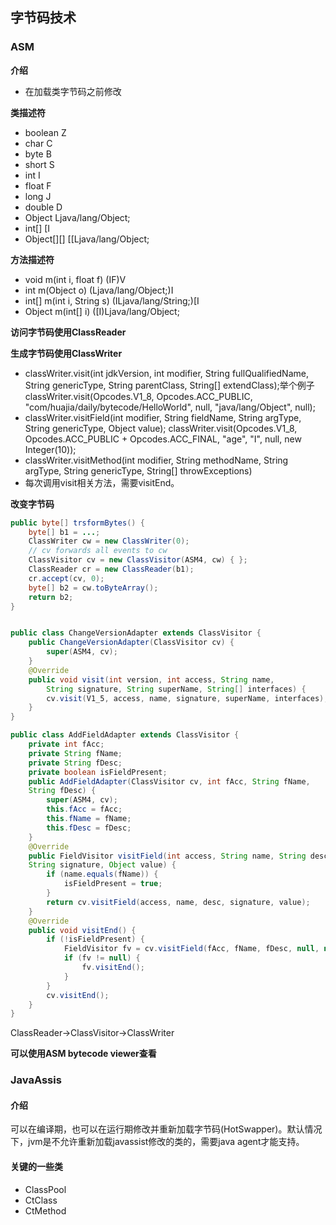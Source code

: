 ## 字节码技术
### ASM
**介绍**
- 在加载类字节码之前修改

**类描述符**
- boolean Z
- char C
- byte B
- short S
- int I
- float F
- long J
- double D
- Object Ljava/lang/Object;
- int[] [I
- Object[][] [[Ljava/lang/Object;

**方法描述符**
- void m(int i, float f) (IF)V
- int m(Object o) (Ljava/lang/Object;)I
- int[] m(int i, String s) (ILjava/lang/String;)[I
- Object m(int[] i) ([I)Ljava/lang/Object;

**访问字节码使用ClassReader**

**生成字节码使用ClassWriter**
- classWriter.visit(int jdkVersion, int modifier, String fullQualifiedName, String genericType, String parentClass, String[] extendClass);举个例子
classWriter.visit(Opcodes.V1_8,
                Opcodes.ACC_PUBLIC,
                "com/huajia/daily/bytecode/HelloWorld",
                null, "java/lang/Object",
                null);
- classWriter.visitField(int modifier, String fieldName, String argType, String genericType, Object value);
classWriter.visit(Opcodes.V1_8,
                Opcodes.ACC_PUBLIC + Opcodes.ACC_FINAL,
                "age",
                "I", null,
                new Integer(10));
- classWriter.visitMethod(int modifier, String methodName, String argType, String genericType, String[] throwExceptions)
- 每次调用visit相关方法，需要visitEnd。

**改变字节码**
```java
public byte[] trsformBytes() {
    byte[] b1 = ...;
    ClassWriter cw = new ClassWriter(0);
    // cv forwards all events to cw
    ClassVisitor cv = new ClassVisitor(ASM4, cw) { };
    ClassReader cr = new ClassReader(b1);
    cr.accept(cv, 0);
    byte[] b2 = cw.toByteArray();
    return b2;
}


public class ChangeVersionAdapter extends ClassVisitor {
    public ChangeVersionAdapter(ClassVisitor cv) {
        super(ASM4, cv);
    }
    @Override
    public void visit(int version, int access, String name,
        String signature, String superName, String[] interfaces) {
        cv.visit(V1_5, access, name, signature, superName, interfaces);
    } 
}

public class AddFieldAdapter extends ClassVisitor {
    private int fAcc;
    private String fName;
    private String fDesc;
    private boolean isFieldPresent;
    public AddFieldAdapter(ClassVisitor cv, int fAcc, String fName,
    String fDesc) {
        super(ASM4, cv);
        this.fAcc = fAcc;
        this.fName = fName;
        this.fDesc = fDesc;
    }
    @Override
    public FieldVisitor visitField(int access, String name, String desc,
    String signature, Object value) {
        if (name.equals(fName)) {
            isFieldPresent = true;
        }
        return cv.visitField(access, name, desc, signature, value);
    }
    @Override
    public void visitEnd() {
        if (!isFieldPresent) {
            FieldVisitor fv = cv.visitField(fAcc, fName, fDesc, null, null);
            if (fv != null) {
                fv.visitEnd();
            } 
        }
        cv.visitEnd();
    } 
}
```
ClassReader->ClassVisitor->ClassWriter

**可以使用ASM bytecode viewer查看**
### JavaAssis
#### 介绍
可以在编译期，也可以在运行期修改并重新加载字节码(HotSwapper)。默认情况下，jvm是不允许重新加载javassist修改的类的，需要java agent才能支持。
#### 关键的一些类
- ClassPool
- CtClass
- CtMethod
